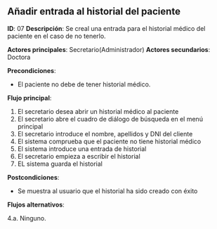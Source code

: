 ## Añadir entrada al historial del paciente
**ID**: 07
**Descripción**: Se creal una entrada para el historial médico
del paciente en el caso de no tenerlo.

**Actores principales**: Secretario(Administrador)
**Actores secundarios**: Doctora

**Precondiciones**:
* El paciente no debe de tener historial médico.

**Flujo principal**:
1. El secretario desea abrir un historial médico al paciente
1. El secretario abre el cuadro de diálogo de búsqueda en el menú principal
1. El secretario introduce el nombre, apellidos y DNI del cliente
1. El sistema comprueba que el paciente no tiene historial médico
1. El sistema introduce una entrada de historial
1. El secretario empieza a escribir el historial
1. EL sistema guarda el historial

**Postcondiciones**:

* Se muestra al usuario que el historial ha sido creado con éxito

**Flujos alternativos**:

4.a. Ninguno.

